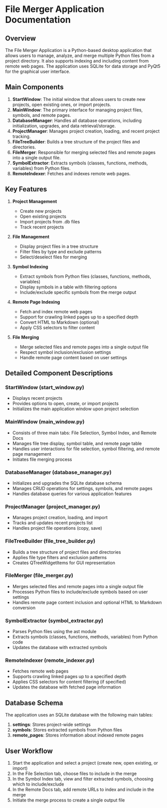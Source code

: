 # File Merger Application Documentation

## Overview

The File Merger Application is a Python-based desktop application that allows users to manage, analyze, and merge multiple Python files from a project directory. It also supports indexing and including content from remote web pages. The application uses SQLite for data storage and PyQt5 for the graphical user interface.

## Main Components

1. **StartWindow**: The initial window that allows users to create new projects, open existing ones, or import projects.
2. **MainWindow**: The primary interface for managing project files, symbols, and remote pages.
3. **DatabaseManager**: Handles all database operations, including initialization, upgrades, and data retrieval/storage.
4. **ProjectManager**: Manages project creation, loading, and recent project tracking.
5. **FileTreeBuilder**: Builds a tree structure of the project files and directories.
6. **FileMerger**: Responsible for merging selected files and remote pages into a single output file.
7. **SymbolExtractor**: Extracts symbols (classes, functions, methods, variables) from Python files.
8. **RemoteIndexer**: Fetches and indexes remote web pages.

## Key Features

1. **Project Management**
   - Create new projects
   - Open existing projects
   - Import projects from .db files
   - Track recent projects

2. **File Management**
   - Display project files in a tree structure
   - Filter files by type and exclude patterns
   - Select/deselect files for merging

3. **Symbol Indexing**
   - Extract symbols from Python files (classes, functions, methods, variables)
   - Display symbols in a table with filtering options
   - Include/exclude specific symbols from the merge output

4. **Remote Page Indexing**
   - Fetch and index remote web pages
   - Support for crawling linked pages up to a specified depth
   - Convert HTML to Markdown (optional)
   - Apply CSS selectors to filter content

5. **File Merging**
   - Merge selected files and remote pages into a single output file
   - Respect symbol inclusion/exclusion settings
   - Handle remote page content based on user settings

## Detailed Component Descriptions

### StartWindow (start_window.py)
- Displays recent projects
- Provides options to open, create, or import projects
- Initializes the main application window upon project selection

### MainWindow (main_window.py)
- Consists of three main tabs: File Selection, Symbol Index, and Remote Docs
- Manages file tree display, symbol table, and remote page table
- Handles user interactions for file selection, symbol filtering, and remote page management
- Initiates file merging process

### DatabaseManager (database_manager.py)
- Initializes and upgrades the SQLite database schema
- Manages CRUD operations for settings, symbols, and remote pages
- Handles database queries for various application features

### ProjectManager (project_manager.py)
- Manages project creation, loading, and import
- Tracks and updates recent projects list
- Handles project file operations (copy, save)

### FileTreeBuilder (file_tree_builder.py)
- Builds a tree structure of project files and directories
- Applies file type filters and exclusion patterns
- Creates QTreeWidgetItems for GUI representation

### FileMerger (file_merger.py)
- Merges selected files and remote pages into a single output file
- Processes Python files to include/exclude symbols based on user settings
- Handles remote page content inclusion and optional HTML to Markdown conversion

### SymbolExtractor (symbol_extractor.py)
- Parses Python files using the ast module
- Extracts symbols (classes, functions, methods, variables) from Python code
- Updates the database with extracted symbols

### RemoteIndexer (remote_indexer.py)
- Fetches remote web pages
- Supports crawling linked pages up to a specified depth
- Applies CSS selectors for content filtering (if specified)
- Updates the database with fetched page information

## Database Schema

The application uses an SQLite database with the following main tables:

1. **settings**: Stores project-wide settings
2. **symbols**: Stores extracted symbols from Python files
3. **remote_pages**: Stores information about indexed remote pages

## User Workflow

1. Start the application and select a project (create new, open existing, or import)
2. In the File Selection tab, choose files to include in the merge
3. In the Symbol Index tab, view and filter extracted symbols, choosing which to include/exclude
4. In the Remote Docs tab, add remote URLs to index and include in the merge
5. Initiate the merge process to create a single output file

